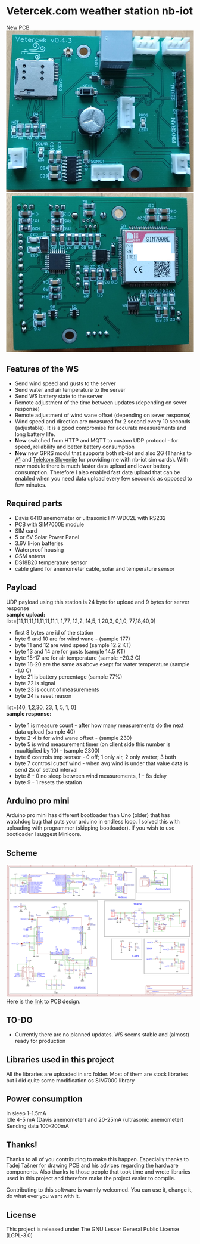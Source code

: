 # Vetercek.com weather station nb-iot
New PCB  
![PCB](img/pcb.jpg)  ![PCB back](img/pcb2.jpg)  

## Features of the WS
+ Send wind speed and gusts to the server
+ Send water and air temperature to the server
+ Send WS battery state to the server
+ Remote adjustment of the time between updates (depending on sever response)
+ Remote adjustment of wind wane offset (depending on sever response)
+ Wind speed and direction are measured for 2 second every 10 seconds (adjustable). It is a good compromise for accurate measurements and long battery life.
+ **New** switched from HTTP and MQTT to custom UDP protocol - for speed, reliability and better battery consumption 
+ **New** new GPRS modul that supports both nb-iot and also 2G (Thanks to [A1](https://www.a1.si/) and [Telekom Slovenije](https://www.telekom.si/) for providing me with nb-iot sim cards). With new module there is much faster data upload and lower battery consumption. Therefore I also enabled fast data upload that can be enabled when you need data upload every few secconds as opposed to few minutes.

## Required parts
+ Davis 6410 anemometer or ultrasonic HY-WDC2E with RS232 
+ PCB with SIM7000E module 
+ SIM card 
+ 5 or 6V Solar Power Panel 
+ 3.6V li-ion batteries
+ Waterproof housing
+ GSM antena
+ DS18B20 temperature sensor
+ cable gland for anemometer cable, solar and temperature sensor

## Payload
UDP payload using this station is 24 byte for upload and 9 bytes for server response  
**sample upload:**  
list=[11,11,11,11,11,11,11,1,   1,77, 12,2, 14,5, 1,20,3, 0,1,0, 77,18,40,0]  
+ first 8 bytes are id of the station
+ byte 9 and 10 are for wind wane -  (sample 177)
+ byte 11 and 12 are wind speed (sample 12.2 KT)
+ byte 13 and 14 are for gusts (sample 14.5 KT)
+ byte 15-17 are for air temperature (sample +20.3 C)
+ byte 18-20 are the same as above exept for water temperature (sample -1.0 C)
+ byte 21 is battery percentage (sample 77%)
+ byte 22 is signal 
+ byte 23 is count of measurements
+ byte 24 is reset reason  

list=[40, 1,2,30, 23, 1, 5, 1, 0]  
**sample response:**
+ byte 1 is measure count - after how many measurements do the next data upload (sample 40)
+ byte 2-4 is for wind wane offset - (sample 230)
+ byte 5 is wind measurement timer (on client side this number is muultiplied by 10) - (sample 2300)
+ byte 6 controls tmp sensor - 0 off; 1 only air, 2 only watter; 3 both
+ byte 7 controsl cuttof wind  - when avg wind is under that value data is send 2x of setted interval
+ byte 8 - 0 no sleep between wind measurements, 1 - 8s delay
+ byte 9 - 1 resets the station



## Arduino pro mini
Arduino pro mini has different bootloader than Uno (older) that has watchdog bug that puts your arduino in endless loop. I solved this with uploading with programmer (skipping bootloader). If you wish to use bootloader I suggest Minicore. 

## Scheme
![Scheme](img/scheme.png)  
Here is the [link](https://easyeda.com/jaka87/new-vetercek) to PCB design.  


## TO-DO
+ Currently there are no planned updates. WS seems stable and (almost) ready for production

## Libraries used in this project
All the libraries are uploaded in src folder. Most of them are stock libraries but i did quite some modification os SIM7000 library 


## Power consumption
In sleep 1-1.5mA  
Idle 4-5 mA (Davis anemometer) and 20-25mA (ultrasonic anemometer)
Sending data 100-200mA  


## Thanks!
Thanks to all of you contributing to make this happen. Especially thanks to Tadej Tašner for drawing PCB and his advices regarding the hardware components. Also thanks to those people that took time and wrote libraries used in this project and therefore make the project easier to compile.

Contributing to this software is warmly welcomed. You can use it, change it, do what ever you want with it.

## License
This project is released under
The GNU Lesser General Public License (LGPL-3.0)
